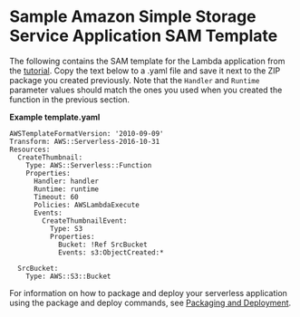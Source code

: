 # Sample Amazon Simple Storage Service Application SAM Template<a name="with-s3-example-use-app-spec"></a>

The following contains the SAM template for the Lambda application from the [tutorial](with-s3-example.md)\. Copy the text below to a \.yaml file and save it next to the ZIP package you created previously\. Note that the `Handler` and `Runtime` parameter values should match the ones you used when you created the function in the previous section\. 

**Example template\.yaml**  

```
AWSTemplateFormatVersion: '2010-09-09'
Transform: AWS::Serverless-2016-10-31
Resources:
  CreateThumbnail:
    Type: AWS::Serverless::Function
    Properties:
      Handler: handler
      Runtime: runtime
      Timeout: 60
      Policies: AWSLambdaExecute
      Events:
        CreateThumbnailEvent:
          Type: S3
          Properties:
            Bucket: !Ref SrcBucket
            Events: s3:ObjectCreated:*

  SrcBucket:
    Type: AWS::S3::Bucket
```

For information on how to package and deploy your serverless application using the package and deploy commands, see [Packaging and Deployment](serverless-deploy-wt.md#serverless-deploy)\.